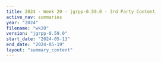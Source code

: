 ```yaml
---
title: 2024 - Week 20 - jgrpp-0.59.0 - 3rd Party Content
active_nav: summaries
year: "2024"
filename: "wk20"
version: "jgrpp-0.59.0"
start_date: "2024-05-13"
end_date: "2024-05-19"
layout: "summary_content"
---
```

